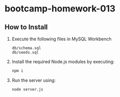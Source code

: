 # bootcamp-homework-013

## How to Install

1. Execute the following files in MySQL Workbench
    ```
    db/schema.sql
    db/seeds.sql
    ```
2. Install the required Node.js modules by executing:
    ```sh
    npm i
    ```
3. Run the server using:
    ```sh
    node server.js
    ```

